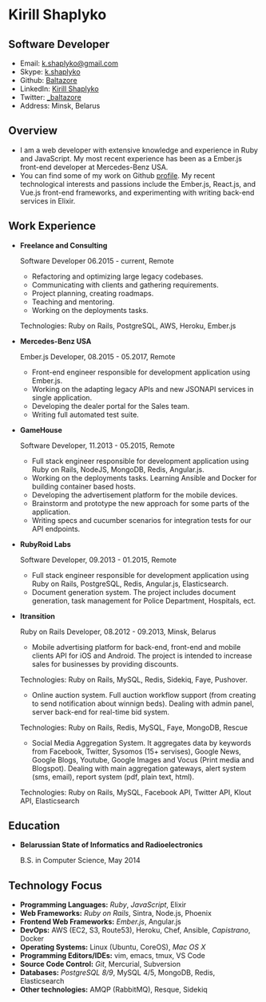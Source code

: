 Kirill Shaplyko
===============

Software Developer
------------------

*   Email: [k.shaplyko@gmail.com](mailto:k.shaplyko@gmail.com)
*   Skype: [k.shaplyko](skype:k.shaplyko)
*   Github: [Baltazore](https://github.com/baltazore)
*   LinkedIn: [Kirill Shaplyko](https://www.linkedin.com/in/kirillshaplyko)
*   Twitter: [_baltazore](http://twitter.com/_baltazore)
*   Address: Minsk, Belarus

Overview
--------

*   I am a web developer with extensive knowledge and experience in Ruby and JavaScript.
 My most recent experience has been as a Ember.js front-end developer at Mercedes-Benz USA.
*   You can find some of my work on Github [profile](http://github.com/Baltazore). 
My recent technological interests and passions include the Ember.js, 
React.js, and Vue.js front-end frameworks, 
and experimenting with writing back-end services in Elixir.


Work Experience
---------------

*   **Freelance and Consulting**

    Software Developer 06.2015 - current, Remote

    -   Refactoring and optimizing large legacy codebases.
    -   Communicating with clients and gathering requirements.
    -   Project planning, creating roadmaps.
    -   Teaching and mentoring.
    -   Working on the deployments tasks.

    Technologies: Ruby on Rails, PostgreSQL, AWS, Heroku, Ember.js

*   **Mercedes-Benz USA**

    Ember.js Developer, 08.2015 - 05.2017, Remote

    -   Front-end engineer responsible for development application using Ember.js.
    -   Working on the adapting legacy APIs and new JSONAPI services in single application.
    -   Developing the dealer portal for the Sales team.
    -   Writing full automated test suite.

*   **GameHouse**

    Software Developer, 11.2013 - 05.2015, Remote

    -   Full stack engineer responsible for development application using Ruby on Rails, NodeJS, MongoDB, Redis, Angular.js.
    -   Working on the deployments tasks. Learning Ansible and Docker for building container based hosts.
    -   Developing the advertisement platform for the mobile devices.
    -   Brainstorm and prototype the new approach for some parts of the application.
    -   Writing specs and cucumber scenarios for integration tests for our API endpoints.

*   **RubyRoid Labs**

    Software Developer, 09.2013 - 01.2015, Remote

    -   Full stack engineer responsible for development application using Ruby on Rails, PostgreSQL, Redis, Angular.js, Elasticsearch.
    -   Document generation system. The project includes document generation, task management for Police Department, Hospitals, ect.

*   **Itransition**

    Ruby on Rails Developer, 08.2012 - 09.2013, Minsk, Belarus

    -   Mobile advertising platform for back-end, front-end and mobile clients
    API for iOS and Android. The project is intended to increase sales for
    businesses by providing discounts.

    Technologies: Ruby on Rails, MySQL, Redis, Sidekiq, Faye, Pushover.

    -   Online auction system. Full auction workflow support (from creating to
    send notification about winnign beds). Dealing with admin panel, server
    back-end for real-time bid system.

    Technologies: Ruby on Rails, Redis, MySQL, Faye, MongoDB, Rescue

    -   Social Media Aggregation System. It aggregates data by keywords from
    Facebook, Twitter, Sysomos (15+ servises), Google News, Google Blogs,
    Youtube, Google Images and Vocus (Print media and Blogspot). Dealing with
    main aggregation gateways, alert system (sms, email), report system (pdf,
    plain text, html).

    Technologies: Ruby on Rails, MySQL, Facebook API, Twitter API, Klout API,
    Elasticsearch


Education
---------

*   **Belarussian State of Informatics and Radioelectronics**

    B.S. in Computer Science, May 2014

Technology Focus
---------------

*   **Programming Languages:** *Ruby*, *JavaScript*, Elixir
*   **Web Frameworks:** *Ruby on Rails*, Sintra, Node.js, Phoenix
*   **Frontend Web Frameworks:** *Ember.js*, Angular.js
*   **DevOps:** AWS (EC2, S3, Route53), Heroku, Chef, Ansible, *Capistrano*, Docker
*   **Operating Systems:** Linux (Ubuntu, CoreOS), *Mac OS X*
*   **Programming Editors/IDEs:** vim, emacs, tmux, VS Code
*   **Source Code Control:** *Git*, Mercurial, Subversion
*   **Databases:** *PostgreSQL 8/9*, MySQL 4/5, MongoDB, Redis, Elasticsearch
*   **Other technologies:** AMQP (RabbitMQ), Resque, Sidekiq
